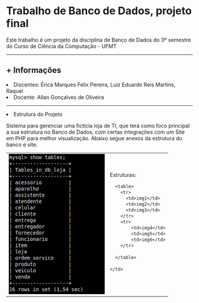 # Trabalho de Banco de Dados, projeto final
Este trabalho é um projeto da disciplina de Banco de Dados do 3º semestre do Curso de Ciência da Computação - UFMT
<hr>
<h2>+ Informações</h2>
<li>Discentes: Érica Marques Felix Pereira, Luiz Eduardo Reis Martins, Raquel </li>
<li>Docente: Allan Gonçalves de Oliveira</li>
<hr>

<li>Estrutura do Projeto</li>
<p>Sistema para gerenciar uma ficticia loja de TI, que terá como foco principal a sua estrutura no Banco de Dados, com certas integrações com um Site em PHP para melhor visualização. Abaixo segue anexos da estrutura do banco e site.</p>
<table>
  <tr>
    <td><img src="https://github.com/Lu1zReis/trabalhoBancoDados-GirlTech/blob/main/imagens/tabelas.png"></td>
    <td>
      Estruturas:
      
      <table>
        <tr>
          <td>img1</td>
          <td>img2</td>
          <td>img3</td>
        </tr>
        <tr>
            <td>img4</td>
            <td>img5</td>
            <td>img6</td>
        </tr>
        
      </table>
      
    </td>
  </tr>
</table>  
